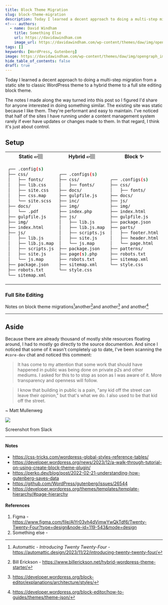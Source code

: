 ```yaml
---
title: Block Theme Migration
slug: block-theme-migration
description: Today I learned a decent approach to doing a multi-step migration from a static site to classic WordPress theme to a hybrid theme to a full site editing block theme.
<!--- authors:
  - name: David Windham
    title: Something Else
    url: https://davidawindham.com
    image_url: https://davidawindham.com/wp-content/themes/daw/img/opengraph_image.jpg -->
tags: []
keywords: [WordPress, Gutenberg]
image: https://davidawindham.com/wp-content/themes/daw/img/opengraph_image.jpg
hide_table_of_contents: false
draft: true
---
```


Today I learned a decent approach to doing a multi-step migration from a static site to classic WordPress theme to a hybrid theme to a full site editing block theme.

<!--truncate-->

The notes I made along the way turned into this post so I figured I'd share for anyone interested in doing something similar. The existing site was static because I like them. They're performant and easy to maintain. I've noticed that half of the sites I have running under a content management system rarely if ever have updates or changes made to them. In that regard, I think it's just about control. 

## Setup

<table>
<tr>
<th>Static 👉🏼</th>
<th>Hybrid 👉🏼</th>
<th>Block ✨</th>
</tr>
<tr>
<td>

```sh
┌── .config(s)
├── css/
│   ├── fonts/
│   ├── lib.css
│   ├── site.css
│   ├── css.map
│   └── site.scss
├── docs/
│   └── .pdf
├── gulpfile.js
├── img/
├── index.html
├── js/
│   ├── lib.js
│   ├── lib.js.map
│   ├── scripts.js
│   ├── site.js
│   └── js.map
├── package.json
├── robots.txt
└── sitemap.xml
```
</td>
<td>

```sh
┌── .configs(s)
├── css/
│   ├── fonts/
├── docs/
├── gulpfile.js 
├── inc/
├── img/
├── index.php
├── js/
│   ├── lib.js
│   ├── lib.js.map
│   ├── scripts.js
│   ├── site.js
│   └── js.map
├── package.json
├── page(s).php
├── robots.txt
├── sitemap.xml
└── style.css

```

</td>
<td>

```sh
┌── .configs(s)
├── css/
│   ├── fonts/
├── docs/
├── js/
├── img/
├── index.html
├── gulpfile.js
├── package.json
├── parts/
│   ├── footer.html
│   ├── header.html
│   └── page.html
├── patterns/
├── robots.txt
├── sitemap.xml
└── style.css

```
</td>
</tr>
</table>

### Full Site Editing


Notes on block theme migrations[^1]another[^2]and another[^3] and another[^4]


---

## Aside

Because there are already thousand of mostly shite resources floating around, I had to mostly go directly to the source documention. And since I noticed that some of it wasn't completely up to date, I've been scanning the `#core-dev` chat and noticed this comment: 

>It has come to my attention that some work that should have happened in public was being done on private p2s and other mediums. I asked for this to to stop as soon as I was aware of it. More transparency and openness will follow. 

>I know that building in public is a pain, "any kid off the street can leave their opinion," but that's what we do. I also used to be that kid off the street.
<div style={{display: 'flex',  justifyContent:'end', alignItems:'center', marginBottom:'20px'}}> ~ Matt Mullenweg</div>

![](/img/block-theme_matt.png)
<div style={{display: 'flex',  justifyContent:'center', alignItems:'center', fontSize:'small', marginBottom:'20px'}}>Screenshot from Slack</div>


---
#### Notes

- https://css-tricks.com/wordpress-global-styles-reference-tables/
- https://developer.wordpress.org/news/2023/12/a-walk-through-tutorial-on-using-create-block-theme-plugin/
- https://perko.dev/blog/post/2022-02-21-understanding-how-gutenberg-saves-data
- https://github.com/WordPress/gutenberg/issues/26544
- https://developer.wordpress.org/themes/templates/template-hierarchy/#page-hierarchy

#### References

1. Figma - https://www.figma.com/file/AlYr03vh4dVimwYwQkTdf6/Twenty-Twenty-Four?type=design&node-id=119-543&mode=design
2. Something else - 

[^1]: Automattic - _Introducing Twenty Twenty-Four_ - https://automattic.design/2023/11/22/introducing-twenty-twenty-four/
[^2]: Bill Erickson - https://www.billerickson.net/hybrid-wordpress-theme-starter/
[^3]: https://developer.wordpress.org/block-editor/explanations/architecture/styles/
[^4]: https://developer.wordpress.org/block-editor/how-to-guides/themes/theme-json/


